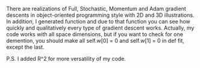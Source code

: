 There are realizations of Full, Stochastic, Momentum and Adam gradient descents in object-oriented programming style with 2D and 3D illustrations.
In addition, I generated function and due to that function you can see how quickly and qualitatively every type of gradient descent works. 
Actually, my code works with all space dimensions, but if you want to check for one demention, you should make all self.w[0] = 0 and self.w[1] = 0 in def fit, except the last.


P.S. I added R^2 for more versatility of my code.
